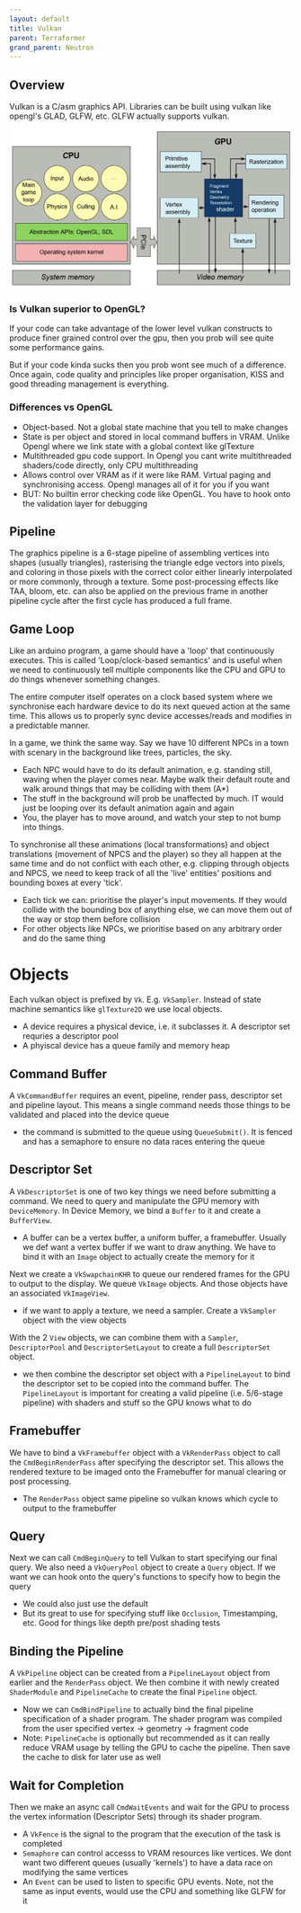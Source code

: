```yaml
---
layout: default
title: Vulkan
parent: Terraformer
grand_parent: Neutron
---
```


## Overview

Vulkan is a C/asm graphics API. Libraries can be built using vulkan like opengl's GLAD, GLFW, etc. GLFW actually supports vulkan.

![](/assets/img/games/hardware_overview.png)

### Is Vulkan superior to OpenGL?

If your code can take advantage of the lower level vulkan constructs to produce finer grained control over the gpu, then you prob will see quite some performance gains.

But if your code kinda sucks then you prob wont see much of a difference. Once again, code quality and principles like proper organisation, KISS and good threading management is everything.

### Differences vs OpenGL

- Object-based. Not a global state machine that you tell to make changes
- State is per object and stored in local command buffers in VRAM. Unlike Opengl where we link state with a global context like glTexture
- Multithreaded gpu code support. In Opengl you cant write multithreaded shaders/code directly, only CPU multithreading
- Allows control over VRAM as if it were like RAM. Virtual paging and synchronising access. Opengl manages all of it for you if you want
- BUT: No builtin error checking code like OpenGL. You have to hook onto the validation layer for debugging

## Pipeline

The graphics pipeline is a 6-stage pipeline of assembling vertices into shapes (usually triangles), rasterising the triangle edge vectors into pixels, and coloring in those pixels with the correct color either linearly interpolated or more commonly, through a texture. Some post-processing effects like TAA, bloom, etc. can also be applied on the previous frame in another pipeline cycle after the first cycle has produced a full frame.

## Game Loop

Like an arduino program, a game should have a 'loop' that continuously executes. This is called 'Loop/clock-based semantics' and is useful when we need to continuously tell multiple components like the CPU and GPU to do things whenever something changes.

The entire computer itself operates on a clock based system where we synchronise each hardware device to do its next queued action at the same time. This allows us to properly sync device accesses/reads and modifies in a predictable manner.

In a game, we think the same way. Say we have 10 different NPCs in a town with scenary in the background like trees, particles, the sky.

- Each NPC would have to do its default animation, e.g. standing still, waving when the player comes near. Maybe walk their default route and walk around things that may be colliding with them (A*)
- The stuff in the background will prob be unaffected by much. IT would just be looping over its default animation again and again
- You, the player has to move around, and watch your step to not bump into things.

To synchronise all these animations (local transformations) and object translations (movement of NPCS and the player) so they all happen at the same time and do not conflict with each other, e.g. clipping through objects and NPCS, we need to keep track of all the 'live' entities' positions and bounding boxes at every 'tick'.

- Each tick we can: prioritise the player's input movements. If they would collide with the bounding box of anything else, we can move them out of the way or stop them before collision
- For other objects like NPCs, we prioritise based on any arbitrary order and do the same thing

# Objects

Each vulkan object is prefixed by `Vk`. E.g. `VkSampler`. Instead of state machine semantics like `glTexture2D` we use local objects.

- A device requires a physical device, i.e. it subclasses it. A descriptor set requries a descriptor pool
- A phyiscal device has a queue family and memory heap

## Command Buffer

A `VkCommandBuffer` requires an event, pipeline, render pass, descriptor set and pipeline layout. This means a single command needs those things to be validated and placed into the device queue

- the command is submitted to the queue using `QueueSubmit()`. It is fenced and has a semaphore to ensure no data races entering the queue

## Descriptor Set

A `VkDescriptorSet` is one of two key things we need before submitting a command. We need to query and manipulate the GPU memory with `DeviceMemory`. In Device Memory, we bind a `Buffer` to it and create a `BufferView`.

- A buffer can be a vertex buffer, a uniform buffer, a framebuffer. Usually we def want a vertex buffer if we want to draw anything. We have to bind it with an `Image` object to actually create the memory for it

Next we create a `VkSwapchainKHR` to queue our rendered frames for the GPU to output to the display. We queue `VkImage` objects. And those objects have an associated `VkImageView`.

- if we want to apply a texture, we need a sampler. Create a `VkSampler` object with the view objects

With the 2 `View` objects, we can combine them with a `Sampler`, `DescriptorPool` and `DescriptorSetLayout` to create a full `DescriptorSet` object.

- we then combine the descriptor set object with a `PipelineLayout` to bind the descriptor set to be copied into the command buffer. The `PipelineLayout` is important for creating a valid pipeline (i.e. 5/6-stage pipeline) with shaders and stuff so the GPU knows what to do

## Framebuffer

We have to bind a `VkFramebuffer` object with a `VkRenderPass` object to call the `CmdBeginRenderPass` after specifying the descriptor set. This allows the rendered texture to be imaged onto the Framebuffer for manual clearing or post processing.

- The `RenderPass` object same pipeline so vulkan knows which cycle to output to the framebuffer

## Query

Next we can call `CmdBeginQuery` to tell Vulkan to start specifying our final query. We also need a `VkQueryPool` object to create a `Query` object. If we want we can hook onto the query's functions to specify how to begin the query

- We could also just use the default
- But its great to use for specifying stuff like `Occlusion`, Timestamping, etc. Good for things like depth pre/post shading tests

## Binding the Pipeline

A `VkPipeline` object can be created from a `PipelineLayout` object from earlier and the `RenderPass` object. We then combine it with newly created `ShaderModule` and `PipelineCache` to create the final `Pipeline` object.

- Now we can `CmdBindPipeline` to actually bind the final pipeline specification of a shader program. The shader program was compiled from the user specified vertex -> geometry -> fragment code
- Note: `PipelineCache` is optionally but recommended as it can really reduce VRAM usage by telling the GPU to cache the pipeline. Then save the cache to disk for later use as well

## Wait for Completion

Then we make an async call `CmdWaitEvents` and wait for the GPU to process the vertex information (Descriptor Sets) through its shader program.

- A `VkFence` is the signal to the program that the execution of the task is completed
- `Semaphore` can control accesss to VRAM resources like vertices. We dont want two different queues (usually 'kernels') to have a data race on modifying the same vertices
- An `Event` can be used to listen to specific GPU events. Note, not the same as input events, would use the CPU and something like GLFW for it

